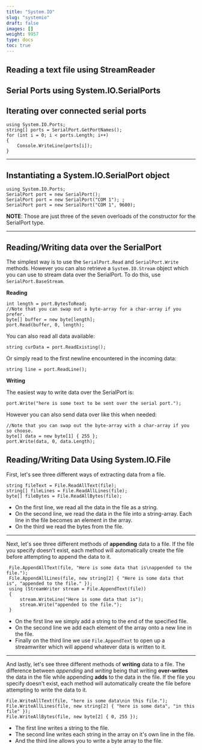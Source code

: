 ```yaml
---
title: "System.IO"
slug: "systemio"
draft: false
images: []
weight: 9957
type: docs
toc: true
---
```


## Reading a text file using StreamReader


## Serial Ports using System.IO.SerialPorts
Iterating over connected serial ports
-------------------------------------

    using System.IO.Ports;
    string[] ports = SerialPort.GetPortNames();
    for (int i = 0; i < ports.Length; i++)
    {
        Console.WriteLine(ports[i]);
    }

----------


Instantiating a System.IO.SerialPort object
-------------------------------------------

    using System.IO.Ports;
    SerialPort port = new SerialPort();
    SerialPort port = new SerialPort("COM 1"); ;
    SerialPort port = new SerialPort("COM 1", 9600);
**NOTE**: Those are just three of the seven overloads of the constructor for the SerialPort type.

----------

Reading/Writing data over the SerialPort
----------------------------------------

The simplest way is to use the `SerialPort.Read` and `SerialPort.Write` methods.
However you can also retrieve a `System.IO.Stream` object which you can use to stream data over the SerialPort. To do this, use `SerialPort.BaseStream`.

**Reading**

    int length = port.BytesToRead;
    //Note that you can swap out a byte-array for a char-array if you prefer.
    byte[] buffer = new byte[length];
    port.Read(buffer, 0, length);

You can also read all data available:

    string curData = port.ReadExisting();

Or simply read to the first newline encountered in the incoming data:

    string line = port.ReadLine();

**Writing**

The easiest way to write data over the SerialPort is:

    port.Write("here is some text to be sent over the serial port.");

However you can also send data over like this when needed:

    //Note that you can swap out the byte-array with a char-array if you so choose.
    byte[] data = new byte[1] { 255 };
    port.Write(data, 0, data.Length);

## Reading/Writing Data Using System.IO.File
First, let's see three different ways of extracting data from a file.

    string fileText = File.ReadAllText(file);
    string[] fileLines = File.ReadAllLines(file);
    byte[] fileBytes = File.ReadAllBytes(file);

 - On the first line, we read all the data in the file as a string.
 - On the second line, we read the data in the file into a string-array.
   Each line in the file becomes an element in the array.
 - On the third we read the bytes from the file.

----------

Next, let's see three different methods of **appending** data to a file.
If the file you specify doesn't exist, each method will automatically create the file before attempting to append the data to it.

     File.AppendAllText(file, "Here is some data that is\nappended to the file.");
     File.AppendAllLines(file, new string[2] { "Here is some data that is", "appended to the file." });
     using (StreamWriter stream = File.AppendText(file))
     {
         stream.WriteLine("Here is some data that is");
         stream.Write("appended to the file.");
     }

 - On the first line we simply add a string to the end of the specified file.
 - On the second line we add each element of the array onto a new line in the file.
 - Finally on the third line we use `File.AppendText` to open up a streamwriter which will append whatever data is written to it.
----------
And lastly, let's see three different methods of **writing** data to a file.
The difference between *appending* and *writing* being that writing **over-writes** the data in the file while appending **adds** to the data in the file.
If the file you specify doesn't exist, each method will automatically create the file before attempting to write the data to it.

    File.WriteAllText(file, "here is some data\nin this file.");
    File.WriteAllLines(file, new string[2] { "here is some data", "in this file" });
    File.WriteAllBytes(file, new byte[2] { 0, 255 });
 - The first line writes a string to the file.
 - The second line writes each string in the array on it's own line in the file.
 - And the third line allows you to write a byte array to the file.

